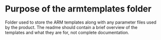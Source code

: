 # Purpose of the armtemplates folder

Folder used to store the ARM templates along with any parameter files used by the product.
The readme should contain a brief overview of the templates and what they are for, not complete documentation.
